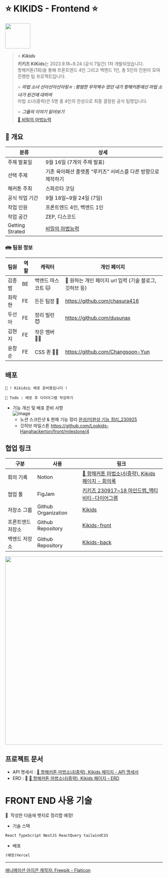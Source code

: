 # ⭐️ KIKIDS - Frontend ⭐️

<img src="https://github.com/Lookids-Hanghackerton/.github/assets/94776135/94496c3f-23c7-4428-887e-8ec24ed117ea" width="80px" />

> ⭐️ ***Kikids***  
> **키키즈 KiKids**는 2023.9.18~9.24 (공식 7일간) 1차 개발되었습니다.   
> 항해커톤(1회)을 통해 프론트엔드 4인 그리고 백엔드 1인, 총 5인의 인원이 모여 진행한 팀 프로젝트입니다.
>  
>⭐️ ***마법 소녀 선아선아선아링☆ :평범한 무직백수 였던 내가 항해커톤에선 마법 소녀가 된건에 대하여***  
> 마법 소녀(중략)은 5명 중 4인의 찬성으로 최종 결정된 공식 팀명입니다.  
> 
> ⭐️ ***그들의 이야기 읽어보기***  
> [💖 비밀의 마법능력](https://www.notion.so/b3fe803a508a43afb88a351283e0b992?pvs=21)   
>

## 🩷 개요

| 분류 | 상세 |
| --- | --- |
| 주제 발표일 | 9월 16일 (7개의 주제 발표) |
| 선택 주제 | 기존 육아패션 플랫폼 “루키즈” 서비스를 다른 방향으로 제작하기 |
| 해커톤 주최 | 스파르타 코딩 |
| 공식 작업 기간 | 9월 18일~9월 24일 (7일) |
| 작업 인원 | 프론트엔드 4인, 백엔드 1인 |
| 작업 공간 | ZEP, 디스코드 |
| Getting Strated | [비밀의 마법능력](https://www.notion.so/b3fe803a508a43afb88a351283e0b992?pvs=21)  |

### 👪 팀원 정보

| 팀원 | 역할 | 캐릭터 | 개인 페이지 |
| --- | --- | --- | --- |
| 김종범 | BE | 백엔드 마스코트 🐱 | 📌 원하는 개인 페이지 url 입력 (기술 블로그, 깃허브 등) |
| 최락현 | FE | 든든 팀장 🤠 | https://github.com/chasura416 |
| 두선아 | FE | 정리 빌런 😈 | https://github.com/dusunax |
| 김현지 | FE | 작은 멤버 🧚‍♀️ |  |
| 윤창순 | FE | CSS 퀸 🧝‍♀️ | https://github.com/Changsoon-Yun |

## 배포

```
💝 ! Kikids는 배포 준비중입니다 !

📌 Todo : 배포 후 다이어그램 작성하기
```

- 기능 개선 및 배포 준비 사항  
![image](https://github.com/Lookids-Hanghackerton/.github/assets/94776135/36e4d448-4eb2-4e96-9b70-ae6e3528a3b3)
   - 노션 스크린샷 & 현재 기능 정리 [완성/미완성 기능 정리_230925](https://www.notion.so/_230925-76c714d0fc6845fdb7bb5b9cbd92db23?pvs=21)
   - 깃허브 마일스톤 https://github.com/Lookids-Hanghackerton/front/milestone/4

## 협업 링크

| 구분 | 사용 | 링크 |
| --- | --- | --- |
| 회의 기록 | Notion | [📣 항해커톤 마법소녀(중략), Kikids 페이지 - 회의록](https://www.notion.so/98bdc3b405fe429a88718e4fd04cb784?pvs=21)  |
| 협업 툴 | FigJam | [키키즈 230917~18 마인드맵_액티비티-다이어그램](https://www.figma.com/file/HZfsyseTy2GAPXnaH2CPrl/%ED%82%A4%ED%82%A4%EC%A6%88-230917~18-%EB%A7%88%EC%9D%B8%EB%93%9C%EB%A7%B5_%EC%95%A1%ED%8B%B0%EB%B9%84%ED%8B%B0-%EB%8B%A4%EC%9D%B4%EC%96%B4%EA%B7%B8%EB%9E%A8?type=whiteboard&node-id=0-1&t=O9gQKYUpyVB7eEXL-0) |
| 저장소 그룹 | Github Organization | [Kikids](https://github.com/Lookids-Hanghackerton) |
| 프론트엔드 저장소 | Github Repository | [Kikids-front](https://github.com/Lookids-Hanghackerton/front) |
| 백엔드 저장소 | Github Repository | [Kikids-back](https://github.com/Lookids-Hanghackerton/back) |

<img src="https://github.com/Lookids-Hanghackerton/.github/assets/94776135/56c20bde-8529-44ae-ab83-a39002f90edd" width="600px" />

## 프로젝트 문서

- API 명세서 : [📣 항해커톤 마법소녀(중략), Kikids 페이지 - API 명세서](https://www.notion.so/API-1721169101e145f7a49198d6cc733295?pvs=21)
- ERD : 📌 [📣 항해커톤 마법소녀(중략), Kikids 페이지 - ERD](https://www.notion.so/dusunax/ERD-ce16dc4c96bc4a04877fb11a7dffc6de?pvs=4)

# FRONT END 사용 기술
📌  작성한 다음에 뱃지로 정리할 예정!

- 기술 스택

```jsx
React TypeScript NextJS ReactQuery tailwindCSS
```

- 배포

```jsx
(예정)Vercel
```

---

[애니메이션 아이콘 제작자: Freepik - Flaticon](https://www.flaticon.com/kr/free-animated-icons/)
